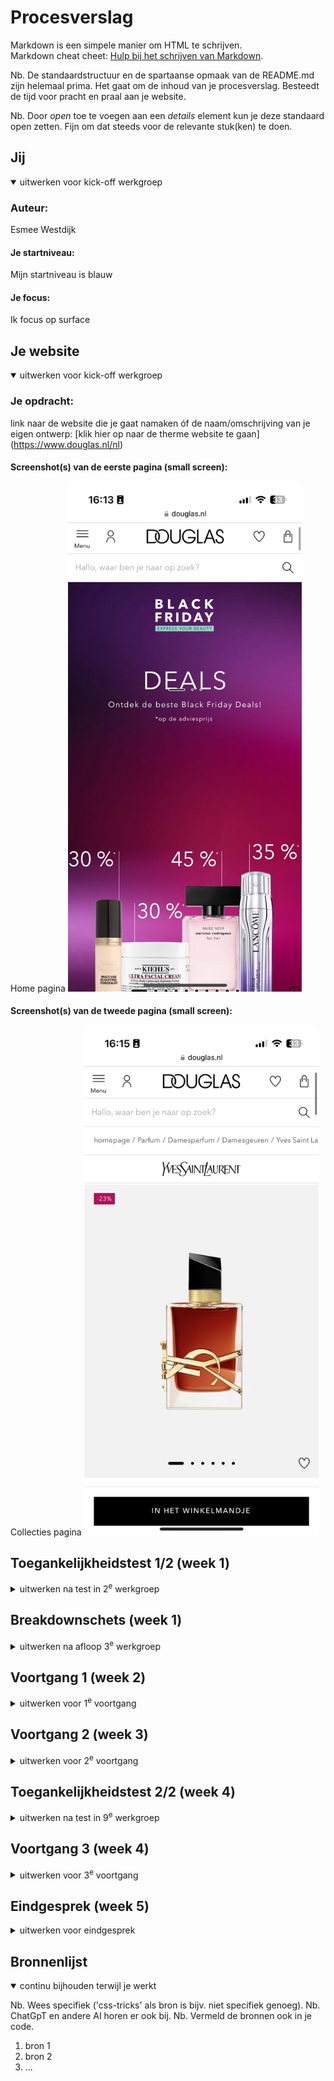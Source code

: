 # Procesverslag
Markdown is een simpele manier om HTML te schrijven.  
Markdown cheat cheet: [Hulp bij het schrijven van Markdown](https://github.com/adam-p/markdown-here/wiki/Markdown-Cheatsheet).

Nb. De standaardstructuur en de spartaanse opmaak van de README.md zijn helemaal prima. Het gaat om de inhoud van je procesverslag. Besteedt de tijd voor pracht en praal aan je website.

Nb. Door *open* toe te voegen aan een *details* element kun je deze standaard open zetten. Fijn om dat steeds voor de relevante stuk(ken) te doen.





## Jij

<details open>
  <summary>uitwerken voor kick-off werkgroep</summary>

  ### Auteur:
  Esmee Westdijk 

  #### Je startniveau:
  Mijn startniveau is blauw

  #### Je focus:
  Ik focus op surface
 
</details>





## Je website

<details open>
  <summary>uitwerken voor kick-off werkgroep</summary>

  ### Je opdracht:
  link naar de website die je gaat namaken óf de naam/omschrijving van je eigen ontwerp:
  [klik hier op naar de therme website te gaan] (https://www.douglas.nl/nl) 

  #### Screenshot(s) van de eerste pagina (small screen): 
  Home pagina
  <img src="readme-images/Douglas_home_pagina.PNG" width="375px" alt="home pagina van de Douglas">

  #### Screenshot(s) van de tweede pagina (small screen):
  Collecties pagina 
  <img src="readme-images/Douglas_parfum_pagina.PNG" width="375px" alt="parfum pagina van ysl luchtje op de douglas website">
 
</details>



## Toegankelijkheidstest 1/2 (week 1)

<details>
  <summary>uitwerken na test in 2<sup>e</sup> werkgroep</summary>

  ### Bevindingen uit voiceover test
  Lijst met je bevindingen die in de test naar voren kwamen:
  - De voiceover leest geen afbeeldingen.
  - De voiceover leest de koppen voor en de hoeveelste kop het is van de pagina geeft het ook aan.  
  - De voiceover gaat langs de links en benoemd de link bij de naam van de text.  
  - De voiceover leest in de header alle hoofdmenu elementen voor, alleen niet de subelementen in een element.  
  - De website bestaat vooral uit links
  - Bij de functie nagivatie in de rotor zijn er wenig onderdelen beschikbaar 
  - Bij de functie koppen begint de voice over ergens midden op de homepagina pas. 
  - Op de pagina van een parfum worden de recenties overgeslagen door de voiceover. 
  - De website bevat weinig koppen. 
  - Als ik op de pagina van een parfum zit kan ik via de voiceover niet komen bij de button om het product toe te voegen aan het winkelmandje. 

  ### Bevindingen uit WCAG test 
 Lijst met je bevindingen die in de test naar voren kwamen:
 - Score bij content: alles yes 
 - Score bij global code: html niet valide 
 - Score bij keyboard: alles yes 
 - Score bij: mobile and touch: 3/4 yes - niet zo veel ruimte tussen de parfum plaatjes en het + knopje. 
 - Score bij headings: alles yes 
 - Score bij lists: no
 - Score bij images: 1/4 yes - Ik kan geen alt tekst vinden er staan alleen maar linkjes. Wel wordt er bij sommige alt 0 gegeven.  
 - Score bij media: 2/4 yes - geen captions en transcripts mogelijk. 
 - Score bij controls: alles yes 
 - Score bij apperance: 2/4 yes - dark en light mode is niet geactiveerd voor de website en de high-contrast optie modes is wordt niet ondersteunt. 
 - Score bij animations: alles yes
 - Score bij color contrast: alles yes 

(Dit is nog van mijn eerste website)!!
 Naast de checklist van WCAG heb ik ook bij de inspector tools gekeken naar mijn website hoe hij eruit ziet met verschillende visuele beperkingen. Hier zijn de volgende resultaten: 

 Blurred vison
 <img src="readme-images/blurred_vison_home.png" width="200px" alt="blurred vison">
 <img src="readme-images/blurred_vison_product.png" width="200px" alt="blurred vison">

 Reduced contrast 
 <img src="readme-images/reduced_contrast_home.png" width="200px" alt="reduced contrast">
 <img src="readme-images/reduced_contrast_product.png" width="200px" alt="reduced contrast">

 Protanopia (geen rood)
 <img src="readme-images/no_red_home.png" width="200px" alt="geen rood">
<img src="readme-images/no_red_product.png" width="200px" alt="geen rood">

 Deuteranopia (geen groen)
 <img src="readme-images/no_green_home.png" width="200px" alt="geen groen">
 <img src="readme-images/no_green_product.png" width="200px" alt="geen groen">

 Tritanopia (geen blauw)
 <img src="readme-images/no_blue_home.png" width="200px" alt="geen blauw">
 <img src="readme-images/no_blue_product.png" width="200px" alt="geen baluw">

Archromatopsia (geen kleur)
 <img src="readme-images/no_color_home.png" width="200px" alt="helemaal geen kleur">
 <img src="readme-images/no_color_product.png" width="200px" alt="helemaal geen kleur">

 Daarnaast heb ik ook gekeken hoe mijn website eruit zag als ik in mijn instellingen het contrast zou verhogen en als ik de beweging verminder (reduce motion)

 Verhoogd contrast
 <img src="readme-images/verhoog_contrast_heel.png" width="200px" alt="verhoogd contrast op scherm">

 Minder beweging
 <img src="readme-images/minder_beweging_heel.png" width="200px" alt="minder beweging op scherm">

</details>



## Breakdownschets (week 1)

<details>
  <summary>uitwerken na afloop 3<sup>e</sup> werkgroep</summary>

  ### de hele pagina: 
  <img src="readme-images/Breakdown_home.png" width="375px" alt="breakdown van de hele pagina">
  <img src="readme-images/breakdown_parfum_pagina.png" width="375px" alt="breakdown van de hele pagina">

  ### dynamisch deel (bijv menu): 
  <img src="readme-images/dummy-plaatje.jpg" width="375px" alt="breakdown van een dynamisch deel">

  ### wellicht nog een dynamisch deel (bijv filter): 
  <img src="readme-images/dummy-plaatje.jpg" width="375px" alt="breakdown van nog een dynamisch deel">

</details>





## Voortgang 1 (week 2)

<details>
  <summary>uitwerken voor 1<sup>e</sup> voortgang</summary>

  ### Stand van zaken
  
   <img src="readme-images/Code_html_1.png" width="375px" alt="code html">
   Ik vond deze section gemakkelijk gaan, hier had ik een beetje een idee van hoe ik de code moest opschrijven. 

   <img src="readme-images/Code_html_2.png" width="375px" alt="code html">
   De section van "voor jou geselecteerd" vond ik erg moeilijk om te maken aangezien ik niet weet of ieder appart stukje tekst ook daadwerkelijk in een apparte p moet. Daarnaast lukt het mij ook niet om het euro teken te typen dus die mis ik ook nog in de tekst. 

   <img src="readme-images/Code_html_3.png" width="375px" alt="code html">
   In deze section is het de bedoeling dat er video's staan van de website, een sort kleine reclame clips. Nu kan ik de video's niet downloaden en weet ik niet zo goed hoe ik zo'n soort een video zou moeten noteren in de html. 




  ### Agenda voor meeting
  samen met je groepje opstellen

  | Esmee          | (Mohammed)/Xavanna | Tom          |        |
  | ---            | ---                | ---          | ---              |
  | Menu           | en dit             | en ik dit    | en dan ik dat    |
  | Footer         | dit als er tijd is | nog een punt | dit wil ik zeker |
  | Video's        | ...                | ...          | ...              |


  ### Verslag van meeting
  hier na afloop snel de uitkomsten van de meeting vastleggen

  - Via network images en videos downloaden van de webiste 
  - Video uitzoeken hoe te maken met placeholder
  - Nette html code 
  - footer html aanmaken 
  - links in het bestand kan je linken met een # op de eigen pagina 


</details>





## Voortgang 2 (week 3)

<details>
  <summary>uitwerken voor 2<sup>e</sup> voortgang</summary>

  ### Stand van zaken
  <img src="readme-images/Code_header_nav.png" width="375px" alt="code van de header">
  Hier zie je de code die ik samen met sanne heb toegepast tijdens de werkgroep. Ik kwam er niet helemaal uit hoe ik mijn icons in de header naast elkaar kreeg. Later bleek dat ik niet de selector had aangeroepen en daarom de afbeeldingen niet naast elkaar positioneerde. 

  <img src="readme-images/Foto_header_nav.png" width="375px" alt="header van de website">
  Zie hier de uiteindelijke header na een verbetering van de code. 

  <img src="readme-images/Oude_code_select_slider.png" width="375px" alt="oude code voor slider 1">
  Hier zie je de code die ik zelf had toegepast om mijn slider voor de producten na te maken. In de werkgroep heb ik nagevraagd of dit goed was. Helaas beelk het beter te kunnen met grid omdat een aantal elementen over elkaar heen moesten worden geplaatst.

  <img src="readme-images/Code_nieuw_select_slider.png" width="375px" alt="nieuwe code slider 1">
  Hier zie je de nieuwe code die ik met de uitleg van Sanne heb weten toepassen in mijn eigen code. Door wat uitleg en een voorbeeld code over grid begreep ik weer wat de bedoeling was. 

  <img src="readme-images/Foto_select_slider.png" width="375px" alt="slider select op website"> 
  Zie hier de silder hoe die er nu uit ziet. Alles staat met het grid op de juiste plek alleen vind ik de verhoudingen nog niet helemaal kloppen. 

  <img src="readme-images/Foto_stories_slider.png" width="375px" alt="slider 2 layout met flex"> 
  Daarnaast heb ik hier nog een voorbeeld van een slider waarvan ik zelf de layout heb gedaan. Dit heb ik ook allemaal gepositioneerd met flex en dergelijken. Nu vraag ik me nog even af of dit ook perse grid moet worden. 




  ### Agenda voor meeting
  samen met je groepje opstellen

  | Esmee          | Mo                 | Tom          | Sander           |
  | ---            | ---                | ---          | ---              |
  | Slider 2 flex  | en dit             | en ik dit    | en dan ik dat    |
  | Positie slider | dit als er tijd is | nog een punt | dit wil ik zeker |
  | Video's/ form  | ...                | ...          | ...              |


  ### Verslag van meeting
  hier na afloop snel de uitkomsten van de meeting vastleggen

  - punt 1
  - punt 2
  - nog een punt
- ...

</details>





## Toegankelijkheidstest 2/2 (week 4)

<details>
  <summary>uitwerken na test in 9<sup>e</sup> werkgroep</summary>

  ### Bevindingen
  Lijst met je bevindingen die in de test naar voren kwamen (geef ook aan wat er verbeterd is):

</details>





## Voortgang 3 (week 4)

<details>
  <summary>uitwerken voor 3<sup>e</sup> voortgang</summary>

  ### Stand van zaken
  hier dit ging goed & dit was lastig (neem ook screenshots op van delen van je website en code)


  ### Agenda voor meeting
  samen met je groepje opstellen

  | student 1      | student 2          | student 3    | student 4        |
  | ---            | ---                | ---          | ---              |
  | dit bespreken  | en dit             | en ik dit    | en dan ik dat    |
  | en dat ook nog | dit als er tijd is | nog een punt | dit wil ik zeker |
  | ...            | ...                | ...          | ...              |


  ### Verslag van meeting
  hier na afloop snel de uitkomsten van de meeting vastleggen

  - punt 1
  - punt 2
  - nog een punt
  - ...

</details>





## Eindgesprek (week 5)

<details>
  <summary>uitwerken voor eindgesprek</summary>

  ### Je uitkomst - karakteristiek screenshots:
  <img src="readme-images/dummy-plaatje.jpg" width="375px" alt="uitomst opdracht 1">


  ### Dit ging goed/Heb ik geleerd: 
  Korte omschrijving met plaatjes

  <img src="readme-images/dummy-plaatje.jpg" width="375px" alt="top">


  ### Dit was lastig/Is niet gelukt:
  Korte omschrijving met plaatjes

  <img src="readme-images/dummy-plaatje.jpg" width="375px" alt="bummer">
</details>





## Bronnenlijst

<details open>
  <summary>continu bijhouden terwijl je werkt</summary>

  Nb. Wees specifiek ('css-tricks' als bron is bijv. niet specifiek genoeg). 
  Nb. ChatGpT en andere AI horen er ook bij.
  Nb. Vermeld de bronnen ook in je code.

  1. bron 1
  2. bron 2
  3. ...

</details>